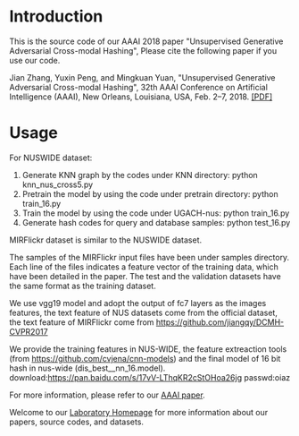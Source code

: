# Introduction
This is the source code of our AAAI 2018 paper "Unsupervised Generative Adversarial Cross-modal Hashing", Please cite the following paper if you use our code.

Jian Zhang, Yuxin Peng, and Mingkuan Yuan, "Unsupervised Generative Adversarial Cross-modal Hashing", 32th AAAI Conference on Artificial Intelligence (AAAI), New Orleans, Louisiana, USA, Feb. 2–7, 2018. [[PDF]](http://59.108.48.34/mipl/tiki-download_file.php?fileId=461)

# Usage
For NUSWIDE dataset:

1. Generate KNN graph by the codes under KNN directory: python knn_nus_cross5.py
2. Pretrain the model by using the code under pretrain directory: python train_16.py
3. Train the model by using the code under UGACH-nus: python train_16.py
4. Generate hash codes for query and database samples: python test_16.py

MIRFlickr dataset is similar to the NUSWIDE dataset.

The samples of the MIRFlickr input files have been under samples directory. Each line of the files indicates a feature vector of the training data, which have been detailed in the paper. The test and the validation datasets have the same format as the training dataset. 

We use vgg19 model and adopt the output of fc7 layers as the images features, the text feature of NUS datasets come from the official dataset, the text feature of MIRFlickr come from https://github.com/jiangqy/DCMH-CVPR2017

We provide the training features in NUS-WIDE, the feature extreaction tools (from https://github.com/cvjena/cnn-models) and the final model of 16 bit hash in nus-wide (dis_best__nn_16.model).
download:https://pan.baidu.com/s/17vV-LThqKR2cStOHoa26jg
passwd:oiaz

For more information, please refer to our [AAAI paper](http://59.108.48.34/mipl/tiki-download_file.php?fileId=461).

Welcome to our [Laboratory Homepage](http://www.icst.pku.edu.cn/mipl) for more information about our papers, source codes, and datasets.

